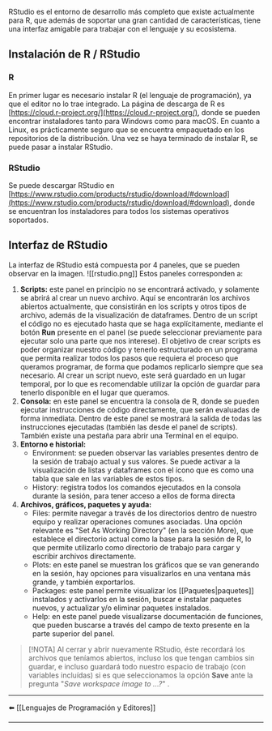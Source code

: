 RStudio es el entorno de desarrollo más completo que existe actualmente para R, que además de soportar una gran cantidad de características, tiene una interfaz amigable para trabajar con el lenguaje y su ecosistema.

## Instalación de R / RStudio

### R
En primer lugar es necesario instalar R (el lenguaje de programación), ya que el editor no lo trae integrado. La página de descarga de R es [https://cloud.r-project.org/](https://cloud.r-project.org/), donde se pueden encontrar instaladores tanto para Windows como para macOS. En cuanto a Linux, es prácticamente seguro que se encuentra empaquetado en los repositorios de la distribución.
Una vez se haya terminado de instalar R, se puede pasar a instalar RStudio.

### RStudio
Se puede descargar RStudio en [https://www.rstudio.com/products/rstudio/download/#download](https://www.rstudio.com/products/rstudio/download/#download), donde se encuentran los instaladores para todos los sistemas operativos soportados.

## Interfaz de RStudio
La interfaz de RStudio está compuesta por 4 paneles, que se pueden observar en la imagen.
![[rstudio.png]]
Estos paneles corresponden a:
1. **Scripts:** este panel en principio no se encontrará activado, y solamente se abrirá al crear un nuevo archivo. Aquí se encontrarán los archivos abiertos actualmente, que consistirán en los scripts y otros tipos de archivo, además de la visualización de dataframes.
    Dentro de un script el código no es ejecutado hasta que se haga explícitamente, mediante el botón **Run** presente en el panel (se puede seleccionar previamente para ejecutar solo una parte que nos interese). El objetivo de crear scripts es poder organizar nuestro código y tenerlo estructurado en un programa que permita realizar todos los pasos que requiera el proceso que queramos programar, de forma que podamos replicarlo siempre que sea necesario.
    Al crear un script nuevo, este será guardado en un lugar temporal, por lo que es recomendable utilizar la opción de guardar para tenerlo disponible en el lugar que queramos.
2. **Consola:** en este panel se encuentra la consola de R, donde se pueden ejecutar instrucciones de código directamente, que serán evaluadas de forma inmediata. Dentro de este panel se mostrará la salida de todas las instrucciones ejecutadas (también las desde el panel de scripts). También existe una pestaña para abrir una Terminal en el equipo.
3. **Entorno e historial:**
	- Environment: se pueden observar las variables presentes dentro de la sesión de trabajo actual y sus valores. Se puede activar a la visualización de listas y dataframes con el ícono que es como una tabla que sale en las variables de estos tipos.
	- History: registra todos los comandos ejecutados en la consola durante la sesión, para tener acceso a ellos de forma directa
4. **Archivos, gráficos, paquetes y ayuda:**
	- Files: permite navegar a través de los directorios dentro de nuestro equipo y realizar operaciones comunes asociadas. Una opción relevante es "Set As Working Directory" (en la sección More), que establece el directorio actual como la base para la sesión de R, lo que permite utilizarlo como directorio de trabajo para cargar y escribir archivos directamente.
	- Plots: en este panel se muestran los gráficos que se van generando en la sesión, hay opciones para visualizarlos en una ventana más grande, y también exportarlos.
	- Packages: este panel permite visualizar los [[Paquetes|paquetes]] instalados y activarlos en la sesión, buscar e instalar paquetes nuevos, y actualizar y/o eliminar paquetes instalados.
	- Help: en este panel puede visualizarse documentación de funciones, que pueden buscarse a través del campo de texto presente en la parte superior del panel.

> [!NOTA]
> Al cerrar y abrir nuevamente RStudio, éste recordará los archivos que teníamos abiertos, incluso los que tengan cambios sin guardar, e incluso guardará todo nuestro espacio de trabajo  (con variables incluídas) si es que seleccionamos la opción **Save** ante la pregunta "*Save workspace image to ...?*" .

---
⬅️ [[Lenguajes de Programación y Editores]]

---
